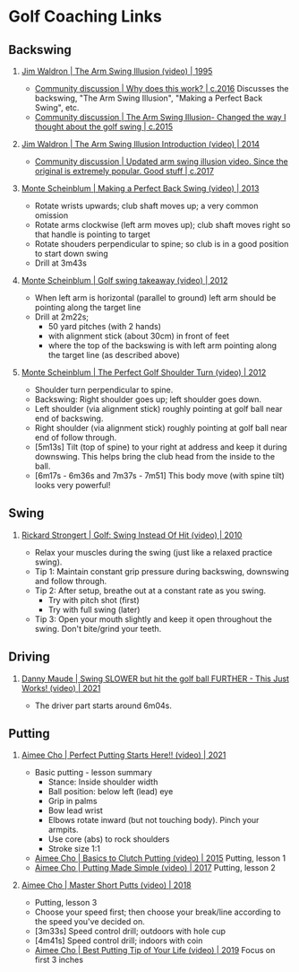 # Golf Coaching Links

## Backswing

1. [Jim Waldron | The Arm Swing Illusion (video) | 1995](https://www.youtube.com/watch?v=ASH06DwHaRw)

   - [Community discussion | Why does this work? | c.2016](https://www.reddit.com/r/golf/comments/4pgnz7/why_does_this_work/)
     Discusses the backswing, "The Arm Swing Illusion", "Making a Perfect Back Swing", etc.
   - [Community discussion | The Arm Swing Illusion- Changed the way I thought about the golf swing | c.2015](https://www.reddit.com/r/golf/comments/4esav5/the_arm_swing_illusion_changed_the_way_i_thought/)


1. [Jim Waldron | The Arm Swing Illusion Introduction (video) | 2014](https://www.youtube.com/watch?v=MY4mmKu_gy4)

   - [Community discussion | Updated arm swing illusion video. Since the original is extremely popular. Good stuff | c.2017](https://www.reddit.com/r/golf/comments/7ou5wp/updated_arm_swing_illusion_video_since_the/)


1. [Monte Scheinblum | Making a Perfect Back Swing (video) | 2013](https://www.youtube.com/watch?v=V5o4A0IrGqg)

   - Rotate wrists upwards; club shaft moves up; a very common omission
   - Rotate arms clockwise (left arm moves up); club shaft moves right so that handle is pointing to target
   - Rotate shouders perpendicular to spine; so club is in a good position to start down swing
   - Drill at 3m43s

1. [Monte Scheinblum | Golf swing takeaway (video) | 2012](https://www.youtube.com/watch?v=Z-s99Jlq0Mc)

   - When left arm is horizontal (parallel to ground) left arm should be pointing along the target line
   - Drill at 2m22s;
     * 50 yard pitches (with 2 hands)
     * with alignment stick (about 30cm) in front of feet
     * where the top of the backswing is with left arm pointing along the target line (as described above)

1. [Monte Scheinblum | The Perfect Golf Shoulder Turn (video) | 2012](https://www.youtube.com/watch?v=Aee8zAlL6sA)

   - Shoulder turn perpendicular to spine.
   - Backswing: Right shoulder goes up; left shoulder goes down.
   - Left shoulder (via alignment stick) roughly pointing at golf ball near end of backswing.
   - Right shoulder (via alignment stick) roughly pointing at golf ball near end of follow through.
   - [5m13s] Tilt (top of spine) to your right at address and keep it during downswing. This helps bring the club head from the inside to the ball.
   - [6m17s - 6m36s and 7m37s - 7m51] This body move (with spine tilt) looks very powerful!


## Swing

1. [Rickard Strongert | Golf: Swing Instead Of Hit (video) | 2010](https://www.youtube.com/watch?v=5PZP2u2tegE)

   - Relax your muscles during the swing (just like a relaxed practice swing).
   - Tip 1: Maintain constant grip pressure during backswing, downswing and follow through.
   - Tip 2: After setup, breathe out at a constant rate as you swing.
     * Try with pitch shot (first)
     * Try with full swing (later)
   - Tip 3: Open your mouth slightly and keep it open throughout the swing. Don't bite/grind your teeth.


## Driving

1. [Danny Maude | Swing SLOWER but hit the golf ball FURTHER - This Just Works! (video) | 2021](https://www.youtube.com/watch?v=SFpRSLFQ6a4)

   - The driver part starts around 6m04s.


## Putting

1. [Aimee Cho | Perfect Putting Starts Here!! (video) | 2021](https://www.youtube.com/watch?v=xfz9mTZntHc&list=PL0uaI4r3925QcWIyXqdegaBR8ulbBjgfb&index=14)

   - Basic putting - lesson summary
     * Stance: Inside shoulder width
     * Ball position: below left (lead) eye
     * Grip in palms
     * Bow lead wrist
     * Elbows rotate inward (but not touching body). Pinch your armpits.
     * Use core (abs) to rock shoulders
     * Stroke size 1:1
   - [Aimee Cho | Basics to Clutch Putting (video) | 2015](https://www.youtube.com/watch?v=7bfo5sA4h8E&list=PL0uaI4r3925QcWIyXqdegaBR8ulbBjgfb&index=1)
     Putting, lesson 1
   - [Aimee Cho | Putting Made Simple (video) | 2017](https://www.youtube.com/watch?v=BVlokgkTzIs&list=PL0uaI4r3925QcWIyXqdegaBR8ulbBjgfb&index=2)
     Putting, lesson 2

1. [Aimee Cho | Master Short Putts (video) | 2018](https://www.youtube.com/watch?v=rhp62H0mKbU&list=PL0uaI4r3925QcWIyXqdegaBR8ulbBjgfb&index=3)

   - Putting, lesson 3
   - Choose your speed first; then choose your break/line according to the speed you've decided on.
   - [3m33s] Speed control drill; outdoors with hole cup
   - [4m41s] Speed control drill; indoors with coin
   - [Aimee Cho | Best Putting Tip of Your Life (video) | 2019](https://www.youtube.com/watch?v=sKRgzhBfKzo&list=PL0uaI4r3925QcWIyXqdegaBR8ulbBjgfb&index=10) Focus on first 3 inches

